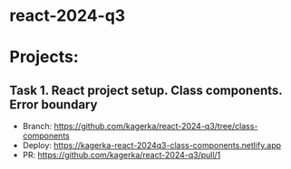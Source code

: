# react-2024-q3

# Projects:

## Task 1. React project setup. Class components. Error boundary
- Branch: https://github.com/kagerka/react-2024-q3/tree/class-components
- Deploy: https://kagerka-react-2024q3-class-components.netlify.app
- PR: https://github.com/kagerka/react-2024-q3/pull/1